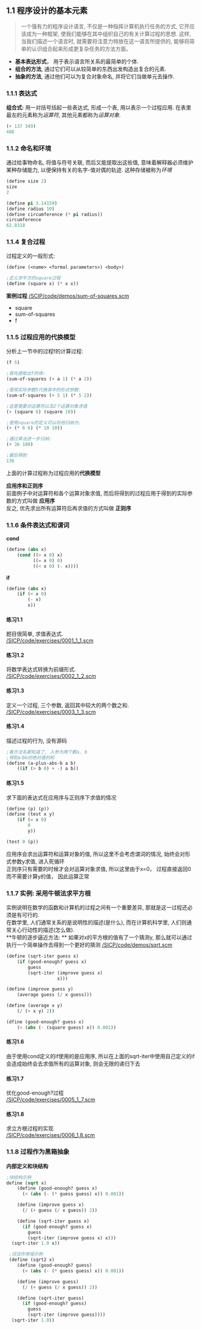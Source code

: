 ## 1.1 程序设计的基本元素
> 一个强有力的程序设计语言, 不仅是一种指挥计算机执行任务的方式, 它开应该成为一种框架, 使我们能够在其中组织自己的有关计算过程的思想. 这样, 当我们描述一个语言时, 就需要将注意力特放在这一语言所提供的, 能够将简单的认识组合起来形成更复杂任务的方法方面。  

* **基本表达形式**， 用于表示语言所关系的最简单的个体.
* **组合的方法**, 通过它们可以从较简单的东西出发构造出复合的元素.
* **抽象的方法**, 通过他们可以为复合对象命名, 并将它们当做单元去操作.

### 1.1.1 表达式  
**组合式:** 用一对括号括起一些表达式, 形成一个表, 用以表示一个过程应用. 在表里最左的元素称为*运算符*, 其他元素都称为*运算对象*. 
```lisp
(+ 137 349)
486
```

### 1.1.2 命名和环境
通过给事物命名, 将值与符号关联, 而后又能提取出这些值, 意味着解释器必须维护某种存储能力, 以便保持有关的名字-值对偶的轨迹. 这种存储被称为*环境*
```lisp
(define size 2)
size
2

(define pi 3.14159)
(define radius 10)
(define circumference (* pi radius))
circumference
62.8318
```

### 1.1.4 复合过程  
过程定义的一般形式:
```lisp
(define (<name> <formal parameters>) <body>)

;定义求平方的square过程
(define (square x) (* x x))
```

**案例过程**   [/SCIP/code/demos/sum-of-squares.scm](#)
* square 
* sum-of-squares
* f

### 1.1.5 过程应用的代换模型
分析上一节中的过程f的计算过程:  
```lisp
(f 5)  

;首先提取出f的体:  
(sum-of-squares (+ a 1) (* a 2))

;使用实际参数5代换其中的形式参数:
(sum-of-squares (+ 5 1) (* 5 2))

;这里需要对运算符以及2个运算对象求值
(+ (square 6) (square 10))

;使用square的定义可以将他归纳为:
(+ (* 6 6) (* 10 10))

;通过乘法进一步归纳:
(+ 36 100)

;最后得到
136

```
上面的计算过程称为过程应用的**代换模型**  

**应用序和正则序**  
前面例子中对运算符和各个运算对象求值, 而后将得到的过程应用于得到的实际参数的方式叫做 **应用序**  
反之, 优先求出所有运算符后再求值的方式叫做 **正则序**

### 1.1.6 条件表达式和谓词
**cond**
```lisp
(define (abs x)
	(cond ((> x 0) x)
	      ((= x 0) 0)
	      ((< x 0) (- x))))
```
**if**
```lisp
(define (abs x)
	(if (< x 0)
		(- x)
		x))
```

#### 练习1.1  
题目很简单, 求值表达式.   
[/SICP/code/exercises/0001_1_1.scm](#)

#### 练习1.2  
将数学表达式转换为前缀形式.   
[/SICP/code/exercises/0002_1_2.scm](#)

#### 练习1.3  
定义一个过程, 三个参数, 返回其中较大的两个数之和.  
[/SICP/code/exercises/0003_1_3.scm](#)

#### 练习1.4  
描述过程的行为, 没有源码
```lisp
;看方法名都知道了, 入参为两个数a, b
;得到a与b的绝对值的和
(define (a-plus-abs-b a b) 
	((if (> b 0) + -) a b))
```

#### 练习1.5  
求下面的表达式在应用序与正则序下求值的情况
```lisp
(define (p) (p))
(define (test x y)
	(if (= x 0)
		0
		y))

(test 0 (p))
```
应用序会求出运算符和运算对象的值, 所以这里不会考虑谓词的情况, 始终会对形式参数y求值, 进入死循环  
正则序只有需要的时候才会对运算对象求值, 所以这里由于x=0， 过程直接返回0 而不需要计算y的值， 因此运算正常 

### 1.1.7 实例: 采用牛顿法求平方根
实例说明在数学的函数和计算机的过程之间有一个重要差异, 那就是这一过程还必须是有可行的.  
在数学里, 人们通常关系的是说明性的描述(是什么), 而在计算机科学里, 人们则通常关心行动性的描述(怎么做).  
**牛顿的逐步逼近方法: ** 如果对x的平方根的值有了一个猜测y, 那么就可以通过执行一个简单操作去得到一个更好的猜测
[/SICP/code/demos/sqrt.scm](#)
```lisp
(define (sqrt-iter guess x)
	(if (good-enough? guess x)
		guess
		(sqrt-iter (improve guess x) 
				   x)))

(define (improve guess y)
	(average guess (/ x guess)))

(define (average x y)
	(/ (+ x y) 2))

(dfine (good-enough? guess x)
	(< (abs (- (square guess) x)) 0.001))

```

#### 练习1.6
由于使用cond定义的if使用的是应用序, 所以在上面的sqrt-iter中使用自己定义的if会造成始终会去求值所有的运算对象, 则会无限的递归下去

#### 练习1.7 
优化good-enough?过程  
[/SICP/code/exercises/0005_1_7.scm](#)

#### 练习1.8
求立方根过程的实现  
[/SICP/code/exercises/0006_1.8.scm](#)


### 1.1.8 过程作为黑箱抽象
**内部定义和块结构**
```lisp
;块结构示例
define (sqrt x)
	(define (good-enough? guess x)
	  (< (abs (- (* guess guess) x)) 0.001))

	(define (improve guess x)
	  (/ (+ guess (/ x guess)) 2))

	(define (sqrt-iter guess x)
	  (if (good-enough? guess x)
	  	guess
	  	(sqrt-iter (improve guess x) x)))
  (sqrt-iter 1.0 x))

 ;词法作用域示例
 (define (sqrt2 x)
	(define (good-enough? guess)
	  (< (abs (- (* guess guess) x)) 0.001))

	(define (improve guess)
	  (/ (+ guess (/ x guess)) 2))

	(define (sqrt-iter guess)
	  (if (good-enough? guess)
	  	guess
	  	(sqrt-iter (improve guess))))
  (sqrt-iter 1.0))
```



